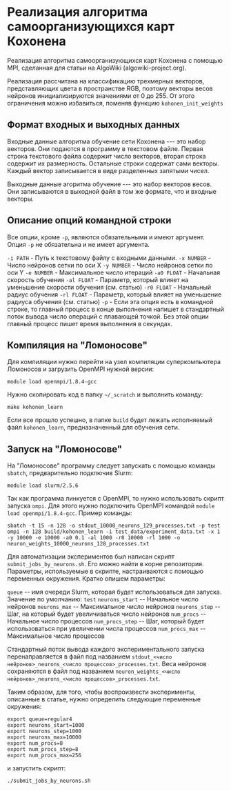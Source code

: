 # Реализация алгоритма самоорганизующихся карт Кохонена

Реализация алгоритма самоорганизующихся карт Кохонена с помощью MPI, сделанная для статьи на AlgoWiki (algowiki-project.org).

Реализация рассчитана на классификацию трехмерных векторов, представляющих цвета в пространстве RGB, поэтому векторы весов нейронов инициализируются значениями от 0 до 255. От этого ограничения можно избавиться, поменяв функцию ``kohonen_init_weights``

## Формат входных и выходных данных

Входные данные алгоритма обучение сети Кохонена --- это набор векторов. Они подаются в программу в текстовом файле. Первая строка текстового файла содержит число векторов, вторая строка содержит их размерность. Остальные строки содержат сами векторы. Каждый вектор записывается в виде разделенных запятыми чисел.

Выходные данные агоритма обучение --- это набор векторов весов. Они записываются в выходной файл в том же формате, что и входные векторы.

## Описание опций командной строки

Все опции, кроме `-p`, являются обязательными и имеют аргумент. Опция `-p` не обязательна и не имеет аргумента.

`-i PATH` - Путь к текстовому файлу с входными данными.
`-x NUMBER` - Число нейронов сетки по оси X
`-y NUMBER` - Число нейронов сетки по оси Y
`-e NUMBER` - Максимальное число итераций
`-a0 FLOAT` - Начальная скорость обучения
`-al FLOAT` - Параметр, который влияет на уменьшение скорости обучения (см. статью)
`-r0 FLOAT` - Начальный радиус обучения
`-rl FLOAT` - Параметр, который влияет на уменьшение радиуса обучения (см. статью)
`-p` - Если эта опция есть в командной строке, то главный процесс в конце выполнения напишет в стандартный поток вывода число операций с плавающей точкой. Без этой опции главный процесс пишет время выполнения в секундах.

## Компиляция на "Ломоносове"

Для компиляции нужно перейти на узел компиляции суперкомпьютера Ломоносов и загрузить OpenMPI нужной версии:

    module load openmpi/1.8.4-gcc

Нужно скопировать код в папку `~/_scratch` и выполнить команду:

    make kohonen_learn

Если все прошло успешно, в папке `build` будет лежать исполняемый файл `kohonen_learn`, предназначенный для обучения сети.

## Запуск на "Ломоносове"

На "Ломоносове" программу следует запускать с помощью команды `sbatch`, предварительно подключив Slurm:

    module load slurm/2.5.6

Так как программа линкуется с OpenMPI, то нужно использовать скрипт запуска `ompi`. Для этого нужно подключить OpenMPI командой `module load openmpi/1.8.4-gcc`. Пример команды:

    sbatch -t 15 -n 128 -o stdout_10000_neurons_129_processes.txt -p test ompi -n 128 build/kohonen_learn -i test_data/experiment_data.txt -x 1 -y 10000 -e 10000 -a0 0.1 -al 1000 -r0 10000 -rl 1000 -o neuron_weights_10000_neurons_128_processes.txt

Для автоматизации экспериментов был написан скрипт `submit_jobs_by_neurons.sh`. Его можно найти в корне репозитория. Параметры, используемые в скрипте, настраиваются с помощью переменных окружения. Кратко опишем параметры:

`queue` -- имя очереди Slurm, которая будет использоваться для запуска. Значение по умолчанию: `test`
`neurons_start` -- Начальное число нейронов
`neurons_max` -- Максимальное число нейронов
`neurons_step` -- Шаг, на который будет увеличиваться число нейронов
`num_procs` -- Начальное число процессов
`num_procs_step` -- Шаг, который будет использоваться при увеличении числа процессов
`num_procs_max` -- Максимальное число процессов

Стандартный поток вывода каждого экспериментального запуска перенаправляется в файл под названием `stdout_<число нейронов>_neurons_<число процессов>_processes.txt`. Веса нейронов сохраняются в файл под названием `neuron_weights_<число нейронов>_neurons_<число процессов>_processes.txt`.

Таким образом, для того, чтобы воспроизвести эксперименты, описанные в статье, нужно определить следующие переменные окружения:

    export queue=regular4
    export neurons_start=1000
    export neurons_step=1000
    export neurons_max=10000
    export num_procs=8
    export num_procs_step=8
    export num_procs_max=256

и запустить скрипт:

    ./submit_jobs_by_neurons.sh
